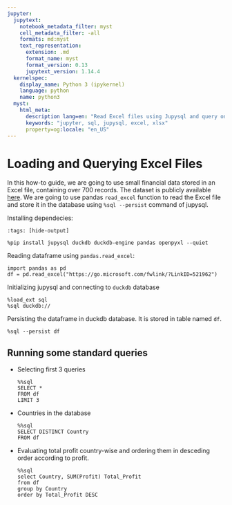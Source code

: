 ```yaml
---
jupyter:
  jupytext:
    notebook_metadata_filter: myst
    cell_metadata_filter: -all
    formats: md:myst
    text_representation:
      extension: .md
      format_name: myst
      format_version: 0.13
      jupytext_version: 1.14.4
  kernelspec:
    display_name: Python 3 (ipykernel)
    language: python
    name: python3
  myst:
    html_meta:
      description lang=en: "Read Excel files using Jupysql and query on it"
      keywords: "jupyter, sql, jupysql, excel, xlsx"
      property=og:locale: "en_US"
---
```


# Loading and Querying Excel Files
In this how-to guide, we are going to use small financial data stored in an Excel file, containing over 700 records. The dataset is publicly available [here](https://go.microsoft.com/fwlink/?LinkID=521962). We are going to use pandas `read_excel` function to read the Excel file and store it in the database using `%sql --persist` command of jupysql.

Installing dependecies:

```{code-cell} ipython3
:tags: [hide-output]

%pip install jupysql duckdb duckdb-engine pandas openpyxl --quiet
```

Reading dataframe using `pandas.read_excel`: 

```{code-cell} ipython3
import pandas as pd
df = pd.read_excel("https://go.microsoft.com/fwlink/?LinkID=521962")
```

Initializing jupysql and connecting to `duckdb` database

```{code-cell} ipython3
%load_ext sql
%sql duckdb://
```

Persisting the dataframe in duckdb database. It is stored in table named `df`.
```{code-cell} ipython3
%sql --persist df
```

## Running some standard queries
- Selecting first 3 queries
  ```{code-cell} ipython3
  %%sql 
  SELECT *
  FROM df
  LIMIT 3
  ```
- Countries in the database
  ```{code-cell} ipython3
  %%sql 
  SELECT DISTINCT Country
  FROM df
  ``` 
- Evaluating total profit country-wise and ordering them in desceding order according to profit.
  ```{code-cell} ipython3
  %%sql
  select Country, SUM(Profit) Total_Profit
  from df
  group by Country
  order by Total_Profit DESC
  ```
